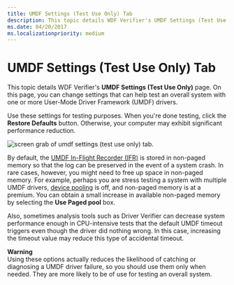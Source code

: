 ```yaml
---
title: UMDF Settings (Test Use Only) Tab
description: This topic details WDF Verifier's UMDF Settings (Test Use Only) page.
ms.date: 04/20/2017
ms.localizationpriority: medium
---
```


# UMDF Settings (Test Use Only) Tab


This topic details WDF Verifier's **UMDF Settings (Test Use Only)** page. On this page, you can change settings that can help test an overall system with one or more User-Mode Driver Framework (UMDF) drivers.

Use these settings for testing purposes. When you're done testing, click the **Restore Defaults** button. Otherwise, your computer may exhibit significant performance reduction.

![screen grab of umdf settings (test use only) tab.](images/wdfverifier-tab4.png)

By default, the [UMDF In-Flight Recorder (IFR)](../wdf/using-the-framework-s-event-logger.md) is stored in non-paged memory so that the log can be preserved in the event of a system crash. In rare cases, however, you might need to free up space in non-paged memory. For example, perhaps you are stress testing a system with multiple UMDF drivers, [device pooling](../wdf/using-device-pooling-in-umdf-drivers.md) is off, and non-paged memory is at a premium. You can obtain a small increase in available non-paged memory by selecting the **Use Paged pool** box.

Also, sometimes analysis tools such as Driver Verifier can decrease system performance enough in CPU-intensive tests that the default UMDF timeout triggers even though the driver did nothing wrong. In this case, increasing the timeout value may reduce this type of accidental timeout.

**Warning**  
Using these options actually reduces the likelihood of catching or diagnosing a UMDF driver failure, so you should use them only when needed. They are more likely to be of use for testing an overall system.

 

 


